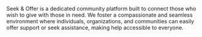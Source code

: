 Seek & Offer is a dedicated community platform built to connect those who wish to give with those in need. We foster a compassionate and seamless environment where individuals, organizations, and communities can easily offer support or seek assistance, making help accessible to everyone.
